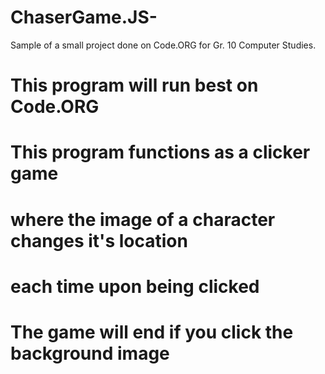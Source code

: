 # ChaserGame.JS-
Sample of a small project done on Code.ORG for Gr. 10 Computer Studies. 
# This program will run best on Code.ORG 
# This program functions as a clicker game
# where the image of a character changes it's location
# each time upon being clicked
# The game will end if you click the background image

